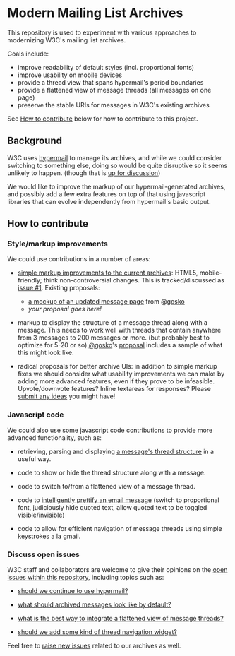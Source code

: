 # Modern Mailing List Archives

This repository is used to experiment with various approaches to
modernizing W3C's mailing list archives.

Goals include:

  - improve readability of default styles (incl. proportional fonts)
  - improve usability on mobile devices
  - provide a thread view that spans hypermail's period boundaries
  - provide a flattened view of message threads (all messages on one page)
  - preserve the stable URIs for messages in W3C's existing archives

See [How to contribute](#how-to-contribute) below for how to
contribute to this project.

## Background

W3C uses
[hypermail](https://github.com/hypermail-project/hypermail) to
manage its archives, and while we could consider switching to
something else, doing so would be quite disruptive so it seems
unlikely to happen. (though that is [up for
discussion](https://github.com/w3c/mailing-list-archives/issues/8))

We would like to improve the markup of our hypermail-generated
archives, and possibly add a few extra features on top of that
using javascript libraries that can evolve independently from
hypermail's basic output.

## How to contribute

### Style/markup improvements

We could use contributions in a number of areas:

- [simple markup improvements to the current archives](../../issues/1):
  HTML5, mobile-friendly; think non-controversial changes. This is
  tracked/discussed as [issue #1](../../issues/1). Existing proposals:

  * [a mockup of an updated message
    page](https://w3c.github.io/mailing-list-archives/samples/message-proposal-1.html)
    from @[gosko](/gosko)
  * _your proposal goes here!_

- markup to display the structure of a message thread along with
  a message. This needs to work well with threads that contain
  anywhere from 3 messages to 200 messages or more. (but probably
  best to optimize for 5-20 or so)
  [@gosko](/gosko)'s
  [proposal](https://w3c.github.io/mailing-list-archives/samples/message-proposal-1.html)
  includes a sample of what this might look like.

- radical proposals for better archive UIs: in addition to simple
  markup fixes we should consider what usability improvements we
  can make by adding more advanced features, even if they prove
  to be infeasible. Upvote/downvote features? Inline textareas
  for responses? Please [submit any ideas](../../issues/) you might have!

### Javascript code

We could also use some javascript code contributions to provide more advanced
functionality, such as:

- retrieving, parsing and displaying [a message's thread
  structure](../../issues/2) in a useful way.

- code to show or hide the thread structure along with a message.

- code to switch to/from a flattened view of a message thread.

- code to [intelligently prettify an email
  message](https://github.com/w3c/mailing-list-archives/issues/1#issuecomment-173371579)
  (switch to proportional font, judiciously hide quoted text,
  allow quoted text to be toggled visible/invisible)

- code to allow for efficient navigation of message threads
  using simple keystrokes a la gmail.

### Discuss open issues

W3C staff and collaborators are welcome to give their opinions on
the [open issues within this repository](../../issues), including
topics such as:

- [should we continue to use
  hypermail?](https://github.com/w3c/mailing-list-archives/issues/8)

- [what should archived messages look like by
  default?](https://github.com/w3c/mailing-list-archives/issues/1)

- [what is the best way to integrate a flattened view of message
  threads?](https://github.com/w3c/mailing-list-archives/issues/9)

- [should we add some kind of thread navigation
  widget?](https://github.com/w3c/mailing-list-archives/issues/2)

Feel free to [raise new
issues](https://github.com/w3c/mailing-list-archives/issues)
related to our archives as well.

